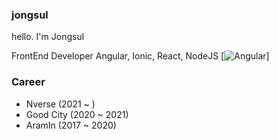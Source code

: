 ### jongsul
hello. I'm Jongsul

FrontEnd Developer
Angular, Ionic, React, NodeJS
[![Angular](https://img.shields.io/badge/angular.js-DD0031?style=flat&logo=angularjs&logoColor=white)]

### Career
- Nverse (2021 ~ )
- Good City (2020 ~ 2021)
- AramIn (2017 ~ 2020)
